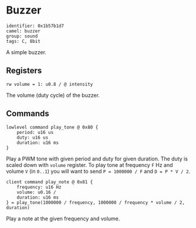 # Buzzer

    identifier: 0x1b57b1d7
    camel: buzzer
    group: sound
    tags: C, 8bit

A simple buzzer.

## Registers

    rw volume = 1: u0.8 / @ intensity

The volume (duty cycle) of the buzzer.

## Commands

    lowlevel command play_tone @ 0x80 {
        period: u16 us
        duty: u16 us
        duration: u16 ms
    }

Play a PWM tone with given period and duty for given duration.
The duty is scaled down with `volume` register.
To play tone at frequency `F` Hz and volume `V` (in `0..1`) you will want
to send `P = 1000000 / F` and `D = P * V / 2`.

    client command play_note @ 0x81 {
        frequency: u16 Hz
        volume: u0.16 /
        duration: u16 ms
    } = play_tone(1000000 / frequency, 1000000 / frequency * volume / 2, duration)

Play a note at the given frequency and volume.